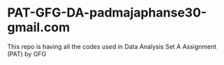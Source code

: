 # PAT-GFG-DA-padmajaphanse30-gmail.com
This repo is having all the codes used in Data Analysis Set A Assignment (PAT) by GFG
